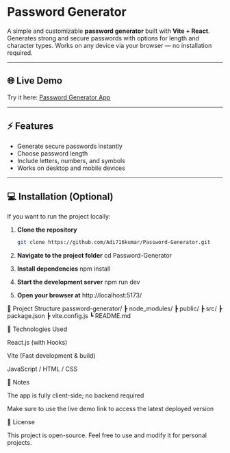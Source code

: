 # Password Generator

A simple and customizable **password generator** built with **Vite + React**. Generates strong and secure passwords with options for length and character types. Works on any device via your browser — no installation required.

---

## 🌐 Live Demo
Try it here: [Password Generator App](https://password-generator-amber-iota-75.vercel.app)

---

## ⚡ Features
- Generate secure passwords instantly  
- Choose password length  
- Include letters, numbers, and symbols  
- Works on desktop and mobile devices  

---

## 💻 Installation (Optional)
If you want to run the project locally:

1. **Clone the repository**
   ```bash
   git clone https://github.com/Adi716kumar/Password-Generator.git

2. **Navigate to the project folder**
cd Password-Generator

3. **Install dependencies**
npm install

4. **Start the development server**
npm run dev

5. **Open your browser at**
http://localhost:5173/

📂 Project Structure
password-generator/
 ┣ node_modules/
 ┣ public/
 ┣ src/
 ┣ package.json
 ┣ vite.config.js
 ┗ README.md

🔧 Technologies Used

React.js (with Hooks)

Vite (Fast development & build)

JavaScript / HTML / CSS

📌 Notes

The app is fully client-side; no backend required

Make sure to use the live demo link to access the latest deployed version

📎 License

This project is open-source. Feel free to use and modify it for personal projects.
